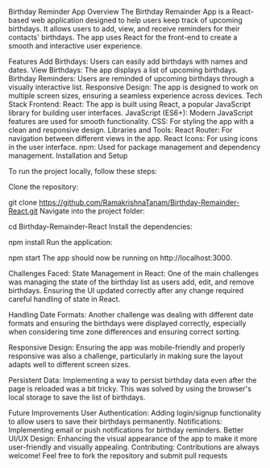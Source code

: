 Birthday Reminder App
Overview
The Birthday Remainder App is a React-based web application designed to help users keep track of upcoming birthdays. It allows users to add, view, and receive reminders for their contacts' birthdays. The app uses React for the front-end to create a smooth and interactive user experience.

Features
Add Birthdays: Users can easily add birthdays with names and dates.
View Birthdays: The app displays a list of upcoming birthdays.
Birthday Reminders: Users are reminded of upcoming birthdays through a visually interactive list.
Responsive Design: The app is designed to work on multiple screen sizes, ensuring a seamless experience across devices.
Tech Stack
Frontend:
React: The app is built using React, a popular JavaScript library for building user interfaces.
JavaScript (ES6+): Modern JavaScript features are used for smooth functionality.
CSS: For styling the app with a clean and responsive design.
Libraries and Tools:
React Router: For navigation between different views in the app.
React Icons: For using icons in the user interface.
npm: Used for package management and dependency management.
Installation and Setup

To run the project locally, follow these steps:

Clone the repository:

git clone https://github.com/RamakrishnaTanam/Birthday-Remainder-React.git
Navigate into the project folder:

cd Birthday-Remainder-React
Install the dependencies:

npm install
Run the application:

npm start
The app should now be running on http://localhost:3000.

Challenges Faced:
State Management in React: One of the main challenges was managing the state of the birthday list as users add, edit, and remove birthdays. Ensuring the UI updated correctly after any change required careful handling of state in React.

Handling Date Formats: Another challenge was dealing with different date formats and ensuring the birthdays were displayed correctly, especially when considering time zone differences and ensuring correct sorting.

Responsive Design: Ensuring the app was mobile-friendly and properly responsive was also a challenge, particularly in making sure the layout adapts well to different screen sizes.

Persistent Data: Implementing a way to persist birthday data even after the page is reloaded was a bit tricky. This was solved by using the browser's local storage to save the list of birthdays.

Future Improvements
User Authentication: Adding login/signup functionality to allow users to save their birthdays permanently.
Notifications: Implementing email or push notifications for birthday reminders.
Better UI/UX Design: Enhancing the visual appearance of the app to make it more user-friendly and visually appealing.
Contributing:
Contributions are always welcome! Feel free to fork the repository and submit pull requests
